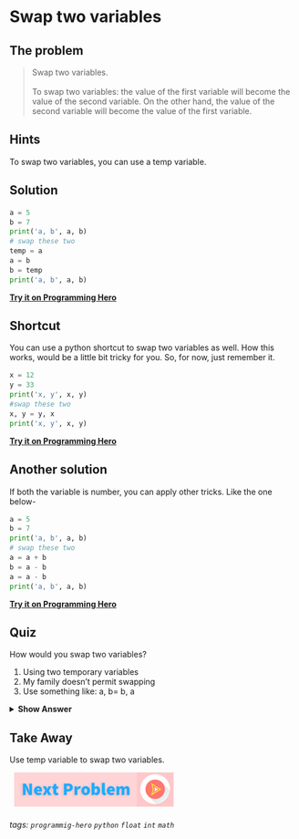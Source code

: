 
# Swap two variables

## The problem
> Swap two variables.<br><br>To swap two variables: the value of the first variable will become the value of the second variable. On the other hand, the value of the second variable will become the value of the first variable. 

## Hints
   To swap two variables, you can use a temp variable.

## Solution

```python
a = 5
b = 7
print('a, b', a, b)
# swap these two
temp = a
a = b
b = temp
print('a, b', a, b)
```
**[Try it on Programming Hero](https://play.google.com/store/apps/details?id=com.learnprogramming.codecamp)**

## Shortcut
You can use a python shortcut to swap two variables as well. How this works, would be a little bit tricky for you. So, for now, just remember it.

```python
x = 12
y = 33
print('x, y', x, y)
#swap these two
x, y = y, x
print('x, y', x, y)
```
**[Try it on Programming Hero](https://play.google.com/store/apps/details?id=com.learnprogramming.codecamp)**

## Another solution
If both the variable is number, you can apply other tricks. Like the one below-

```python
a = 5
b = 7
print('a, b', a, b)
# swap these two
a = a + b
b = a - b
a = a - b
print('a, b', a, b)
```
**[Try it on Programming Hero](https://play.google.com/store/apps/details?id=com.learnprogramming.codecamp)**

## Quiz
How would you swap two variables?

1. Using two temporary variables
2. My family doesn’t permit swapping
3. Use something like: a, b= b, a

<details>
 <summary><b>Show Answer</b></summary>
   <p>The answer is : 3</p>
 </details>

## Take Away
Use temp variable to swap two variables. <br>

&nbsp;
[![Next Page](../assets/next-button.png)](#)
&nbsp;

###### tags: `programmig-hero` `python` `float` `int` `math`


